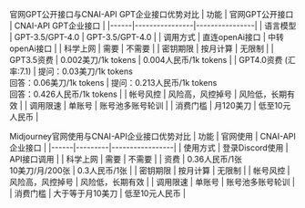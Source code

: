 
官网GPT公开接口与CNAI-API GPT企业接口优势对比
| 功能 | 官网GPT公开接口 | CNAI-API GPT企业接口 |
|------|----------------|----------------|
| 语言模型 | GPT-3.5/GPT-4.0 | GPT-3.5/GPT-4.0 |
| 调用方式 | 直连openAi接口 | 中转openAi接口 |
| 科学上网 | 需要 | 不需要 |
| 密钥期限 | 按月计算 | 无限制 |
| GPT3.5资费 | 0.002美刀/1k tokens | 0.004人民币/1k tokens |
| GPT4.0资费 (汇率:7.1) | 提问：0.03美刀/1k tokens<br>回答：0.06美刀/1k tokens | 提问：0.213人民币/1k tokens<br>回答：0.426人民币/1k tokens |
| 帐号风控 | 风险高，风控掉号 | 风险低，长期有效 |
| 调用限速 | 单账号 | 账号池多账号轮训 |
| 消费门槛 | 月120美刀 | 低至10元人民币 |


 Midjourney官网使用与CNAI-API企业接口优势对比
| 功能 | 官网使用 | CNAI-API企业接口 |
|------|---------|-----------------|
| 使用方式 | 登录Discord使用 | API接口调用 |
| 科学上网 | 需要 | 不需要 |
| 资费 | 0.36人民币/1张<br>10美刀/月/200张 | 0.3人民币/1张 |
| 密钥期限 | 按月计算 | 无限制 |
| 帐号风控 | 风险高，风控掉号 | 风险低，长期有效 |
| 调用限速 | 单账号 | 账号池多账号轮训 |
| 消费门槛 | 大于等于月10美刀 | 低至10元人民币 |


